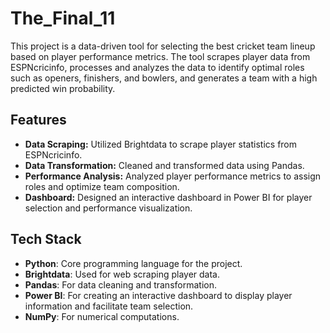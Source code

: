 # The_Final_11

This project is a data-driven tool for selecting the best cricket team lineup based on player performance metrics. The tool scrapes player data from ESPNcricinfo, processes and analyzes the data to identify optimal roles such as openers, finishers, and bowlers, and generates a team with a high predicted win probability.

## Features
- **Data Scraping:** Utilized Brightdata to scrape player statistics from ESPNcricinfo.
- **Data Transformation:** Cleaned and transformed data using Pandas.
- **Performance Analysis:** Analyzed player performance metrics to assign roles and optimize team composition.
- **Dashboard:** Designed an interactive dashboard in Power BI for player selection and performance visualization.

## Tech Stack
- **Python**: Core programming language for the project.
- **Brightdata**: Used for web scraping player data.
- **Pandas**: For data cleaning and transformation.
- **Power BI**: For creating an interactive dashboard to display player information and facilitate team selection.
- **NumPy**: For numerical computations.

